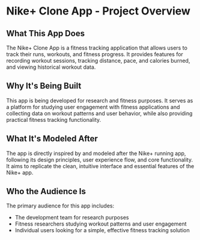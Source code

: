 # Nike+ Clone App - Project Overview

## What This App Does
The Nike+ Clone App is a fitness tracking application that allows users to track their runs, workouts, and fitness progress. It provides features for recording workout sessions, tracking distance, pace, and calories burned, and viewing historical workout data.

## Why It's Being Built
This app is being developed for research and fitness purposes. It serves as a platform for studying user engagement with fitness applications and collecting data on workout patterns and user behavior, while also providing practical fitness tracking functionality.

## What It's Modeled After
The app is directly inspired by and modeled after the Nike+ running app, following its design principles, user experience flow, and core functionality. It aims to replicate the clean, intuitive interface and essential features of the Nike+ app.

## Who the Audience Is
The primary audience for this app includes:
- The development team for research purposes
- Fitness researchers studying workout patterns and user engagement
- Individual users looking for a simple, effective fitness tracking solution
